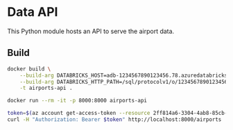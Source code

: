 # Data API
This Python module hosts an API to serve the airport data.

## Build

```bash
docker build \
    --build-arg DATABRICKS_HOST=adb-1234567890123456.78.azuredatabricks.net \
    --build-arg DATABRICKS_HTTP_PATH=/sql/protocolv1/o/1234567890123456/12345-12345-12345 \
    -t airports-api .
```

```bash
docker run --rm -it -p 8000:8000 airports-api
```

```bash
token=$(az account get-access-token --resource 2ff814a6-3304-4ab8-85cb-cd0e6f879c1d --query accessToken -otsv)
curl -H "Authorization: Bearer $token" http://localhost:8000/airports
```